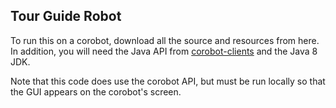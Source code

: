 Tour Guide Robot
---

To run this on a corobot, download all the source and resources from here. In addition, you will need the Java API from [corobot-clients](http://github.com/corobotics/corobot-clients/) and the Java 8 JDK. 

Note that this code does use the corobot API, but must be run locally so that the GUI appears on the corobot's screen.

